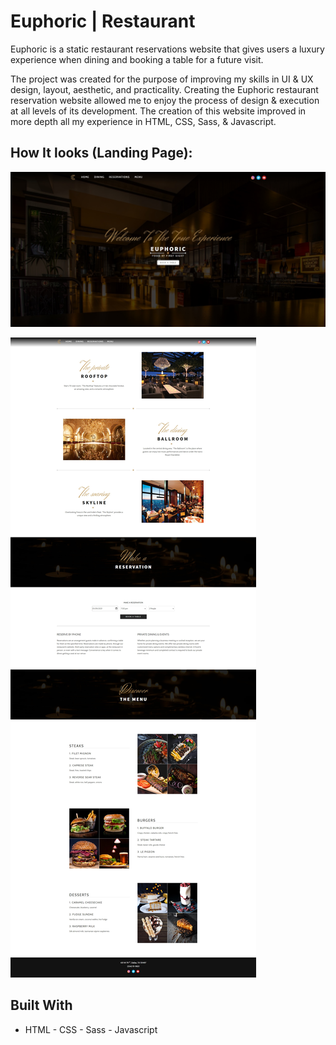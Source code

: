 # Euphoric | Restaurant
Euphoric is a static restaurant reservations website that gives users a luxury experience when dining and booking a table for a future visit.

The project was created for the purpose of improving my skills in UI & UX design, layout, aesthetic, and practicality. Creating the Euphoric restaurant reservation website allowed me to enjoy the process of design & execution at all levels of its development. The creation of this website improved in more depth all my experience in HTML, CSS, Sass, & Javascript.

## How It looks (Landing Page):
![alt text](https://github.com/el-SeanC/Euphoric-Restaurant-Reservations-Website/blob/main/screenshots/screenshot-1.jpg)

![alt text](https://github.com/el-SeanC/Euphoric-Restaurant-Reservations-Website/blob/main/screenshots/screenshot-2.jpg)

## Built With

* HTML - CSS - Sass - Javascript
